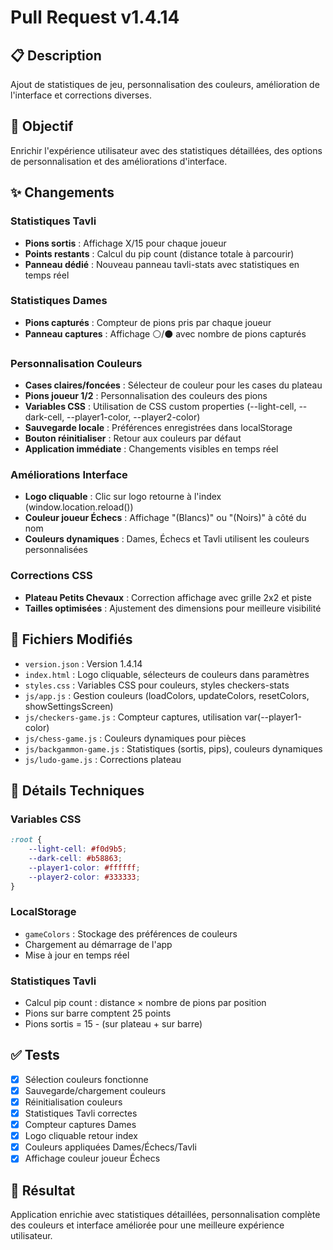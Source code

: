 # Pull Request v1.4.14

## 📋 Description
Ajout de statistiques de jeu, personnalisation des couleurs, amélioration de l'interface et corrections diverses.

## 🎯 Objectif
Enrichir l'expérience utilisateur avec des statistiques détaillées, des options de personnalisation et des améliorations d'interface.

## ✨ Changements

### Statistiques Tavli
- **Pions sortis** : Affichage X/15 pour chaque joueur
- **Points restants** : Calcul du pip count (distance totale à parcourir)
- **Panneau dédié** : Nouveau panneau tavli-stats avec statistiques en temps réel

### Statistiques Dames
- **Pions capturés** : Compteur de pions pris par chaque joueur
- **Panneau captures** : Affichage ⚪/⚫ avec nombre de pions capturés

### Personnalisation Couleurs
- **Cases claires/foncées** : Sélecteur de couleur pour les cases du plateau
- **Pions joueur 1/2** : Personnalisation des couleurs des pions
- **Variables CSS** : Utilisation de CSS custom properties (--light-cell, --dark-cell, --player1-color, --player2-color)
- **Sauvegarde locale** : Préférences enregistrées dans localStorage
- **Bouton réinitialiser** : Retour aux couleurs par défaut
- **Application immédiate** : Changements visibles en temps réel

### Améliorations Interface
- **Logo cliquable** : Clic sur logo retourne à l'index (window.location.reload())
- **Couleur joueur Échecs** : Affichage "(Blancs)" ou "(Noirs)" à côté du nom
- **Couleurs dynamiques** : Dames, Échecs et Tavli utilisent les couleurs personnalisées

### Corrections CSS
- **Plateau Petits Chevaux** : Correction affichage avec grille 2x2 et piste
- **Tailles optimisées** : Ajustement des dimensions pour meilleure visibilité

## 📁 Fichiers Modifiés
- `version.json` : Version 1.4.14
- `index.html` : Logo cliquable, sélecteurs de couleurs dans paramètres
- `styles.css` : Variables CSS pour couleurs, styles checkers-stats
- `js/app.js` : Gestion couleurs (loadColors, updateColors, resetColors, showSettingsScreen)
- `js/checkers-game.js` : Compteur captures, utilisation var(--player1-color)
- `js/chess-game.js` : Couleurs dynamiques pour pièces
- `js/backgammon-game.js` : Statistiques (sortis, pips), couleurs dynamiques
- `js/ludo-game.js` : Corrections plateau

## 🔧 Détails Techniques

### Variables CSS
```css
:root {
    --light-cell: #f0d9b5;
    --dark-cell: #b58863;
    --player1-color: #ffffff;
    --player2-color: #333333;
}
```

### LocalStorage
- `gameColors` : Stockage des préférences de couleurs
- Chargement au démarrage de l'app
- Mise à jour en temps réel

### Statistiques Tavli
- Calcul pip count : distance × nombre de pions par position
- Pions sur barre comptent 25 points
- Pions sortis = 15 - (sur plateau + sur barre)

## ✅ Tests
- [x] Sélection couleurs fonctionne
- [x] Sauvegarde/chargement couleurs
- [x] Réinitialisation couleurs
- [x] Statistiques Tavli correctes
- [x] Compteur captures Dames
- [x] Logo cliquable retour index
- [x] Couleurs appliquées Dames/Échecs/Tavli
- [x] Affichage couleur joueur Échecs

## 📸 Résultat
Application enrichie avec statistiques détaillées, personnalisation complète des couleurs et interface améliorée pour une meilleure expérience utilisateur.
